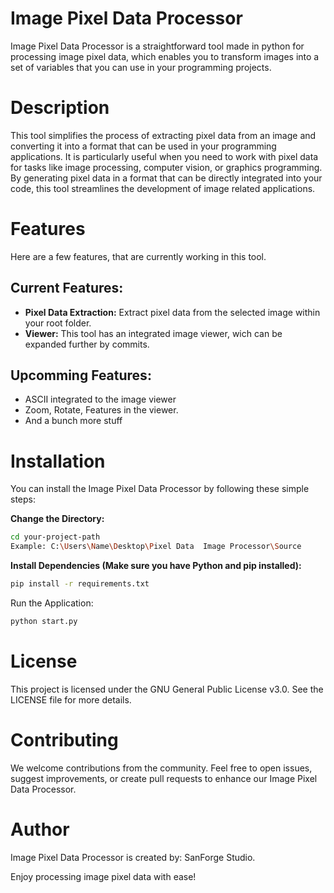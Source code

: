 # Image Pixel Data Processor

Image Pixel Data Processor is a straightforward tool made in python for processing image pixel data, which enables you to transform images into a set of variables that you can use in your programming projects.

# Description
This tool  simplifies the process of extracting pixel data from an image and converting it into a format that can be used in your programming applications. It is particularly useful when you need to work with pixel data for tasks like image processing, computer vision, or graphics programming. By generating pixel data in a format that can be directly integrated into your code, this tool streamlines the development of image related applications.

# Features

Here are a few features, that are currently working in this tool.

## Current Features:

- **Pixel Data Extraction:** Extract pixel data from the selected image within your root folder.
- **Viewer:** This tool has an integrated image viewer, wich can be expanded further by commits.

## Upcomming Features:

- ASCII integrated to the image viewer
- Zoom, Rotate, Features in the viewer.
- And a bunch more stuff

# Installation

You can install the Image Pixel Data Processor by following these simple steps:

**Change the Directory:**
```bash
cd your-project-path
Example: C:\Users\Name\Desktop\Pixel Data  Image Processor\Source
```

**Install Dependencies (Make sure you have Python and pip installed):**
```bash
pip install -r requirements.txt
```

Run the Application:

```bash
python start.py
```

# License

This project is licensed under the GNU General Public License v3.0. See the LICENSE file for more details.

# Contributing
We welcome contributions from the community. Feel free to open issues, suggest improvements, or create pull requests to enhance our Image Pixel Data Processor.

# Author
Image Pixel Data Processor is created by: SanForge Studio.

Enjoy processing image pixel data with ease!
